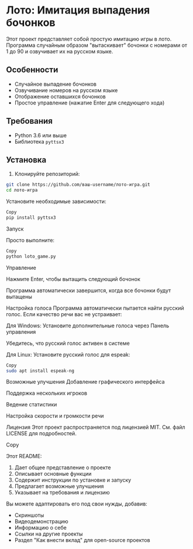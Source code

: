 # Лото: Имитация выпадения бочонков

Этот проект представляет собой простую имитацию игры в лото. Программа случайным образом "вытаскивает" бочонки с номерами от 1 до 90 и озвучивает их на русском языке.

## Особенности

- Случайное выпадение бочонков
- Озвучивание номеров на русском языке
- Отображение оставшихся бочонков
- Простое управление (нажатие Enter для следующего хода)

## Требования

- Python 3.6 или выше
- Библиотека `pyttsx3`

## Установка

1. Клонируйте репозиторий:

```bash
git clone https://github.com/ваш-username/лото-игра.git
cd лото-игра
```

Установите необходимые зависимости:

```bash
Copy
pip install pyttsx3
```

Запуск

Просто выполните:

```bash
Copy
python loto_game.py
```

Управление

Нажмите Enter, чтобы вытащить следующий бочонок

Программа автоматически завершится, когда все бочонки будут вытащены

Настройка голоса
Программа автоматически пытается найти русский голос. Если качество речи вас не устраивает:

Для Windows:
Установите дополнительные голоса через Панель управления

Убедитесь, что русский голос активен в системе

Для Linux:
Установите русский голос для espeak:

```bash
Copy
sudo apt install espeak-ng
```

Возможные улучшения
Добавление графического интерфейса

Поддержка нескольких игроков

Ведение статистики

Настройка скорости и громкости речи

Лицензия
Этот проект распространяется под лицензией MIT. См. файл LICENSE для подробностей.

Copy

Этот README:

1. Дает общее представление о проекте
2. Описывает основные функции
3. Содержит инструкции по установке и запуску
4. Предлагает возможные улучшения
5. Указывает на требования и лицензию

Вы можете адаптировать его под свои нужды, добавив:

- Скриншоты
- Видеодемонстрацию
- Информацию о себе
- Ссылки на другие проекты
- Раздел "Как внести вклад" для open-source проектов
